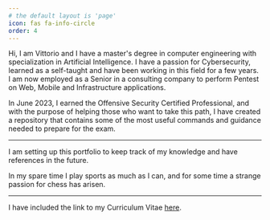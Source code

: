 ```yaml
---
# the default layout is 'page'
icon: fas fa-info-circle
order: 4
---
```


Hi, I am Vittorio and I have a master's degree in computer engineering with specialization in Artificial Intelligence. I have a passion for Cybersecurity, learned as a self-taught and have been working in this field for a few years. I am now employed as a Senior in a consulting company to perform Pentest on Web, Mobile and Infrastructure applications. 

In June 2023, I earned the Offensive Security Certified Professional, and with the purpose of helping those who want to take this path, I have created a repository that contains some of the most useful commands and guidance needed to prepare for the exam.

---

I am setting up this portfolio to keep track of my knowledge and have references in the future.

In my spare time I play sports as much as I can, and for some time a strange passion for chess has arisen.

---

I have included the link to my Curriculum Vitae [here](/assets/files/Vittorio_Fina_CV_Eng.pdf).